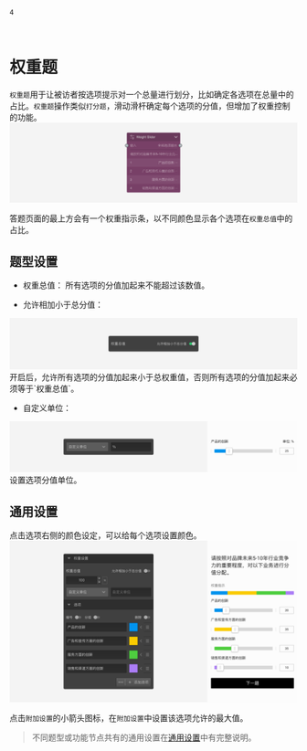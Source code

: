 ```index
4
```

```tag

```

```summary

```
# 权重题

`权重题`用于让被访者按选项提示对一个总量进行划分，比如确定各选项在总量中的占比。`权重题`操作类似`打分题`，滑动滑杆确定每个选项的分值，但增加了权重控制的功能。
<img src='../assets/questionnaireNodes/04weight/node.png'>

答题页面的最上方会有一个权重指示条，以不同颜色显示各个选项在`权重总值`中的占比。

## 题型设置

+ 权重总值：
  所有选项的分值加起来不能超过该数值。

+ 允许相加小于总分值：
  
<img src='../assets/questionnaireNodes/04weight/relax.png'>
  开启后，允许所有选项的分值加起来小于总权重值，否则所有选项的分值加起来必须等于`权重总值`。

+ 自定义单位：

<img src='../assets/questionnaireNodes/04weight/unit.png'>
  设置选项分值单位。

## 通用设置

点击选项右侧的颜色设定，可以给每个选项设置颜色。
<img src='../assets/questionnaireNodes/04weight/section.png'>

点击`附加设置`的小箭头图标，在`附加设置`中设置该选项允许的最大值。

> 不同题型或功能节点共有的通用设置在[通用设置](../../11nodeSettings/concept.md)中有完整说明。